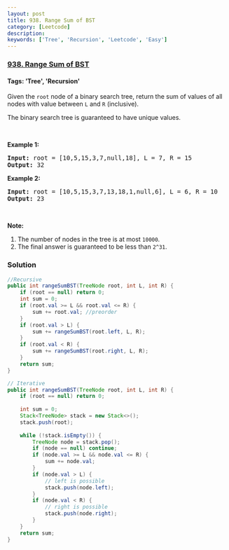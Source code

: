```yaml
---
layout: post
title: 938. Range Sum of BST
category: [Leetcode]
description: 
keywords: ['Tree', 'Recursion', 'Leetcode', 'Easy']
---
```

### [938. Range Sum of BST](https://leetcode.com/problems/range-sum-of-bst)

#### Tags: 'Tree', 'Recursion'

<div class="content__u3I1 question-content__JfgR"><div><p>Given the <code>root</code> node of a binary search tree, return the sum of values of all nodes with value between <code>L</code> and <code>R</code> (inclusive).</p>
<p>The binary search tree is guaranteed to have unique values.</p>
<p> </p>
<div>
<p><strong>Example 1:</strong></p>
<pre><strong>Input: </strong>root = <span id="example-input-1-1">[10,5,15,3,7,null,18]</span>, L = <span id="example-input-1-2">7</span>, R = <span id="example-input-1-3">15</span>
<strong>Output: </strong><span id="example-output-1">32</span>
</pre>
<div>
<p><strong>Example 2:</strong></p>
<pre><strong>Input: </strong>root = <span id="example-input-2-1">[10,5,15,3,7,13,18,1,null,6]</span>, L = <span id="example-input-2-2">6</span>, R = <span id="example-input-2-3">10</span>
<strong>Output: </strong><span id="example-output-2">23</span>
</pre>
<p> </p>
<p><strong>Note:</strong></p>
<ol>
<li>The number of nodes in the tree is at most <code>10000</code>.</li>
<li>The final answer is guaranteed to be less than <code>2^31</code>.</li>
</ol>
</div>
</div></div></div>

### Solution
```java
//Recursive
public int rangeSumBST(TreeNode root, int L, int R) {
    if (root == null) return 0;
    int sum = 0;
    if (root.val >= L && root.val <= R) {
        sum += root.val; //preorder
    }
    if (root.val > L) {
        sum += rangeSumBST(root.left, L, R);   
    }
    if (root.val < R) {
        sum += rangeSumBST(root.right, L, R);
    }
    return sum;
}

// Iterative
public int rangeSumBST(TreeNode root, int L, int R) {
    if (root == null) return 0;
    
    int sum = 0;
    Stack<TreeNode> stack = new Stack<>();
    stack.push(root);
    
    while (!stack.isEmpty()) {
        TreeNode node = stack.pop();
        if (node == null) continue;
        if (node.val >= L && node.val <= R) {
            sum += node.val;
        }
        if (node.val > L) {
            // left is possible
            stack.push(node.left);
        }
        if (node.val < R) {
            // right is possible
            stack.push(node.right);
        }
    }
    return sum;
}
```